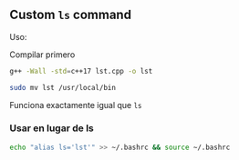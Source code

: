 
## Custom `ls` command 

Uso:

Compilar primero
```sh
g++ -Wall -std=c++17 lst.cpp -o lst
```

```sh
sudo mv lst /usr/local/bin
```

Funciona exactamente igual que `ls` 

### Usar en lugar de ls

```sh
echo "alias ls='lst'" >> ~/.bashrc && source ~/.bashrc
``` 


